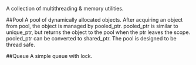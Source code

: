 A collection of multithreading & memory utilities.

##Pool
A pool of dynamically allocated objects. After acquiring an object from pool, the object is managed by pooled_ptr. 
pooled_ptr is similar to unique_ptr, but returns the object to the pool when the ptr leaves the scope.
pooled_ptr can be converted to shared_ptr. 
The pool is designed to be thread safe.

##Queue
A simple queue with lock.
